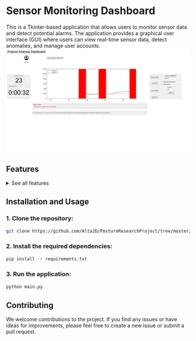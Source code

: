 # Sensor Monitoring Dashboard
This is a Tkinter-based application that allows users to monitor sensor data and detect potential alarms. The application provides a graphical user interface (GUI) where users can view real-time sensor data, detect anomalies, and manage user accounts.
![Simple GUI Overview](data/img/UI_Overview.png)
## Features
<details>
  
<summary>See all features</summary>

### 1. Show multiple lines on one graph with legends (DONE)
The application can display multiple sensor data streams on a single graph, with corresponding legends for easy identification.
### 2. Create alarm detection and show it on the graph (DONE)
The application can detect anomalies in the sensor data and display them on the graph.
### 3. Add time to determine processing time (DONE)
The application can measure the processing time for various operations, such as data retrieval and alarm detection.
### 4. Change position of the buttons and the graph (DONE)
The application allows users to customize the layout of the GUI, including the positioning of the buttons and the graph.
### 5. Create a simple database for storing user data (DONE)
The application uses a simple database to store user information, such as login credentials and sensor data.
### 6. Add data retrieve method (DONE)
The application provides a method to retrieve sensor data from the database.
### 7. Add sign-in/sign-out methods (DONE)
The application includes sign-in and sign-out functionality, allowing users to securely access their data.
### 8. Add background color of the alarm detected (DONE)
The application displays a distinctive background color when an alarm is detected on the graph.
### 9. Fix image display (DONE)
The application can now properly display images.
### 10. Improve the design (DONE)
The application's design can be further improved to enhance the user experience.
The list of the themes are available at: [Link](https://ttkthemes.readthedocs.io/en/latest/themes.html)
### 11. Add password encryption (DONE)
The application should encrypt user passwords for better security.
### 12. Code Refactoring (DONE)
The codebase can be refactored to improve readability, maintainability, and code organization.
### 13. User reports (DONE)
Add reports generating fuction, including: user used the device for (duration), alarm generated during (local time), etc. So that user can understand their postural behavior.
### 14. Data cleaning (DONE)
Replace extream values larger than 1200 by the previous valid value.
### 15. Alarm date and time recording (DONE)
Alarm generated at XX:XX AM/PM, dd-mm-yy. Lasted for XX mins. 
### 16. New Data Entry upon Registration (DONE)
The app requests and store more data, such as age, gender, weight, height, and shoulder size [XL, L, M, S, XS]
### 17. Pause monitoring (DONE)
User have the choice to Pause Monitoring for X mins.
### 18. Neutral and Extreme Posture Data collection (DONE)
After a new user has created a profile, give Instruction: Please make two posture(1.round shoulder with extream poking chin, 2. normal shoulder with neck extention) at 3 different distances(65/70/80cm), one by one. User should stay still at each posture for at least 10s. Data will be used to culculate individual fleibility. 
### 19. General Setting (DONE)
1. User may be able to set how frequent they want to be notified. "I want to be notified if I maintained a bad posture for 3/5/10/X mins."
2. User can set if they want alarm sound or mute device. Sound enable:'!s1#', Sound disable:'!s0#'.
### 20. Model Tuning and Deployment （TODO, Xijun）
The next step will be to continue tuning the model and make deployment attempts. Areas of concern: computational intensive？ memory usage？
### 21.Interactive graph for error reporting （DONE）
Need to check if selected time span matches noted rows. 
### 22. Dynamic posture data collection scenario. (DONE)
Provide users with instructions such as: slowly leaning forwards to the monitor, slowly leaning backwards from the monitor, slowly tilt the body to the left/right, slowly turn the head; and other tasks (typing, reading..) that mimic real-usage scenarios. Move the chair to a specified distance, and repeat the aforementioned actions.
### 23. Movement Classification (TODO) 
Apply a Hidden Markov Model or tangent slope to classify movements as relatively stationary, leaning forward, or leaning backward etc. Rapid and short-term changes in posture will not trigger an alarm. Only relative stationary bad postures will raise an alarm.
### 24. Memory Assessment (DONE)
Small computers such as Raspberry Pi has limited memory space. Therefore, assessment of the memory usage is essential over the testings and optimization processes.
### 25. Enhanced Graph Monitoring (DONE)
Allow the selection of the certain range using a scrollbar
### 26. Alarm true/false report (DONE)
Add buttons to the alert alert box to give feedback on whether the alert is correct or incorrect. Feedback shall be added to a feedback column for the same time window as "I want to be notified after XX secounds".
### 27. Command to make bad postures.(DONE)
Currently we're testing at 5+5+15 min. We'll increase that to 5+5+20 min. During the first 5+5 mins we don't need to perform the bad posture command.
TODO: Pop up at 3* random time (between 5-20 minutes) with the text: now perform a bad posture (with a start button). After data collection personal clicks START, newly added rows will be filled with yes in the column bad_posture_command. One bad postures command lasts for a random time window within 30-60 seconds). Then another window will pop up that says "data collection for bad posture is complete".  This bad posture command should pop up 3 times during 5-20 minutes.
Note: Needs to change the ranges for real testings
### 28. Image delay issues.（TODO）
Current live graph have delays of up to a few seconds. Ideally this delay should be less than one second.
### 29. Make X axis more readable (TODO)
The X axis shall be scaled according to the specified time interval and not the number of data
  
</details>

## Installation and Usage
### 1. Clone the repository:
```bash
git clone https://github.com/AltaJD/PostureResearchProject/tree/master/gui
```
### 2. Install the required dependencies:
```bash 
pip install -r requirements.txt
```
### 3. Run the application:
```bash 
python main.py
```
## Contributing
We welcome contributions to the project. If you find any issues or have ideas for improvements, please feel free to create a new issue or submit a pull request.
